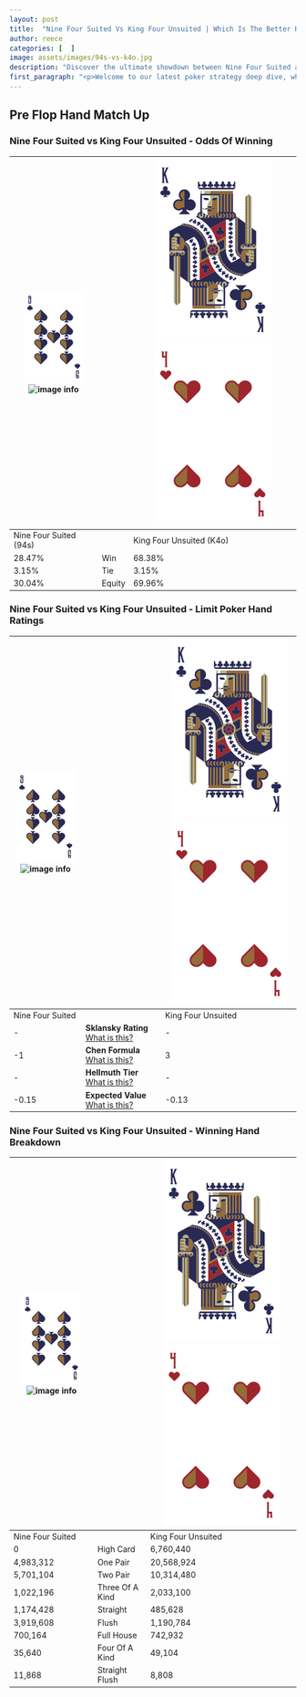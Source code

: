 ```yaml
---
layout: post
title:  "Nine Four Suited Vs King Four Unsuited | Which Is The Better Hand In Poker? A Complete Guide"
author: reece
categories: [  ]
image: assets/images/94s-vs-k4o.jpg
description: "Discover the ultimate showdown between Nine Four Suited and King Four Unsuited in poker! Uncover the odds, strategies, and scenarios where one hand triumphs over the other. Get ready to up your poker game with this thrilling analysis."
first_paragraph: "<p>Welcome to our latest poker strategy deep dive, where we're pitting two distinct hands against each other in a high-stakes showdown: Nine Four Suited vs King Four Unsuited.</p><p>In the dynamic world of poker, every decision counts, and knowing which hand holds the upper hand is key to your success at the table.</p><p>In this article, we'll dissect these two hands, explore the scenarios where one dominates the other, and equip you with the knowledge to make strategic choices that can tip the odds in your favor.</p><p>Get ready to unravel the intriguing dynamics of these poker hands and elevate your game to new heights.</p>"
---
```




[comment]: # (sp0)

## Pre Flop Hand Match Up

<div class="table hand-ratings" markdown="1"> 



### Nine Four Suited vs King Four Unsuited - Odds Of Winning


    
| ![image info](assets/images/hand1/9.png) ![image info](assets/images/hand1/4s.png) |  | ![image info](assets/images/hand2/K.png) ![image info](assets/images/hand2/4o.png) |
| -------- | -------- | -------- |
| Nine Four Suited (94s) |  | King Four Unsuited (K4o) |
| 28.47% | Win | 68.38% |
| 3.15% | Tie | 3.15% |
| 30.04% | Equity | 69.96% |




[comment]: # (sp1)



### Nine Four Suited vs King Four Unsuited - Limit Poker Hand Ratings


    
| ![image info](assets/images/hand1/9.png) ![image info](assets/images/hand1/4s.png) |  | ![image info](assets/images/hand2/K.png) ![image info](assets/images/hand2/4o.png) |
| -------- | -------- | -------- |
| Nine Four Suited |  | King Four Unsuited |
| - | **Sklansky Rating** [What is this?](/sklansky-rating-explained) | - |
| -1 | **Chen Formula** [What is this?](/chen-formula-explained) | 3 |
| - | **Hellmuth Tier** [What is this?](/Hellmuth-tier-explained) | - |
| -0.15 | **Expected Value** [What is this?](/expected-value-explained) | -0.13 |




[comment]: # (sp2)



### Nine Four Suited vs King Four Unsuited - Winning Hand Breakdown


    
| ![image info](assets/images/hand1/9.png) ![image info](assets/images/hand1/4s.png) |  | ![image info](assets/images/hand2/K.png) ![image info](assets/images/hand2/4o.png) |
| -------- | -------- | -------- |
| Nine Four Suited |  | King Four Unsuited |
| 0 | High Card | 6,760,440 |
| 4,983,312 | One Pair | 20,568,924 |
| 5,701,104 | Two Pair | 10,314,480 |
| 1,022,196 | Three Of A Kind | 2,033,100 |
| 1,174,428 | Straight | 485,628 |
| 3,919,608 | Flush | 1,190,784 |
| 700,164 | Full House | 742,932 |
| 35,640 | Four Of A Kind | 49,104 |
| 11,868 | Straight Flush | 8,808 |




[comment]: # (sp3)



</div>

[comment]: # (sp4)



[comment]: # (sp5)

